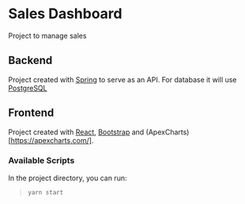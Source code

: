 # Sales Dashboard

Project to manage sales

## Backend

Project created with [Spring](https://spring.io/) to serve as an API. For database it will use [PostgreSQL](PostgreSQL)

## Frontend

Project created with [React](https://github.com/facebook/create-react-app), [Bootstrap](https://getbootstrap.com/) and (ApexCharts)[https://apexcharts.com/].

### Available Scripts

In the project directory, you can run:

> `yarn start`
